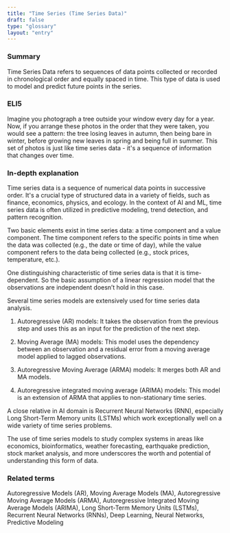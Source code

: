 ```yaml
---
title: "Time Series (Time Series Data)"
draft: false
type: "glossary"
layout: "entry"
---
```


### Summary
Time Series Data refers to sequences of data points collected or recorded in chronological order and equally spaced in time. This type of data is used to model and predict future points in the series.

### ELI5
Imagine you photograph a tree outside your window every day for a year. Now, if you arrange these photos in the order that they were taken, you would see a pattern: the tree losing leaves in autumn, then being bare in winter, before growing new leaves in spring and being full in summer. This set of photos is just like time series data - it's a sequence of information that changes over time.

### In-depth explanation
Time series data is a sequence of numerical data points in successive order. It's a crucial type of structured data in a variety of fields, such as finance, economics, physics, and ecology. In the context of AI and ML, time series data is often utilized in predictive modeling, trend detection, and pattern recognition.

Two basic elements exist in time series data: a time component and a value component. The time component refers to the specific points in time when the data was collected (e.g., the date or time of day), while the value component refers to the data being collected (e.g., stock prices, temperature, etc.).

One distinguishing characteristic of time series data is that it is time-dependent. So the basic assumption of a linear regression model that the observations are independent doesn’t hold in this case.

Several time series models are extensively used for time series data analysis.

1. Autoregressive (AR) models: It takes the observation from the previous step and uses this as an input for the prediction of the next step.

2. Moving Average (MA) models: This model uses the dependency between an observation and a residual error from a moving average model applied to lagged observations.

3. Autoregressive Moving Average (ARMA) models: It merges both AR and MA models.

4. Autoregressive integrated moving average (ARIMA) models: This model is an extension of ARMA that applies to non-stationary time series.

A close relative in AI domain is Recurrent Neural Networks (RNN), especially Long Short-Term Memory units (LSTMs) which work exceptionally well on a wide variety of time series problems.

The use of time series models to study complex systems in areas like economics, bioinformatics, weather forecasting, earthquake prediction, stock market analysis, and more underscores the worth and potential of understanding this form of data.

### Related terms
Autoregressive Models (AR), Moving Average Models (MA), Autoregressive Moving Average Models (ARMA), Autoregressive Integrated Moving Average Models (ARIMA), Long Short-Term Memory Units (LSTMs), Recurrent Neural Networks (RNNs), Deep Learning, Neural Networks, Predictive Modeling

